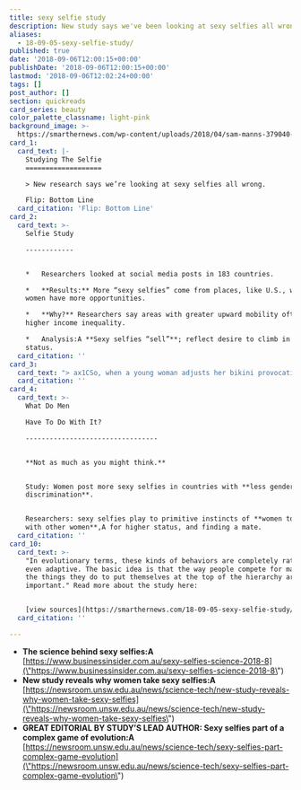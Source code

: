 ```yaml
---
title: sexy selfie study
description: New study says we've been looking at sexy selfies all wrong.
aliases:
  - 18-09-05-sexy-selfie-study/
published: true
date: '2018-09-06T12:00:15+00:00'
publishDate: '2018-09-06T12:00:15+00:00'
lastmod: '2018-09-06T12:02:24+00:00'
tags: []
post_author: []
section: quickreads
card_series: beauty
color_palette_classname: light-pink
background_image: >-
  https://smarthernews.com/wp-content/uploads/2018/04/sam-manns-379040-unsplash-scaled.jpg
card_1:
  card_text: |-
    Studying The Selfie
    ===================

    > New research says we’re looking at sexy selfies all wrong.

    Flip: Bottom Line
  card_citation: 'Flip: Bottom Line'
card_2:
  card_text: >-
    Selfie Study

    ------------


    *   Researchers looked at social media posts in 183 countries.

    *   **Results:** More “sexy selfies” come from places, like U.S., where
    women have more opportunities.

    *   **Why?** Researchers say areas with greater upward mobility often have
    higher income inequality.

    *   Analysis:A **Sexy selfies “sell”**; reflect desire to climb in social
    status.
  card_citation: ''
card_3:
  card_text: "> ax1CSo, when a young woman adjusts her bikini provocatively with her phone at the ready, donax19t think of her as vacuous or as a victim. Think of her as a strategic player in a complex social and evolutionary game. Sheax19s out to maximise her lot in life, just like everyone.ax1Dn> n> Dr Khandis Blake, lead author, UNSW Scienceax19s School of Biological, Earth and Environmental Sciences"
  card_citation: ''
card_4:
  card_text: >-
    What Do Men  

    Have To Do With It?

    ---------------------------------


    **Not as much as you might think.**


    Study: Women post more sexy selfies in countries with **less gender
    discrimination**.


    Researchers: sexy selfies play to primitive instincts of **women to compete
    with other women**,A for higher status, and finding a mate.
  card_citation: ''
card_10:
  card_text: >-
    "In evolutionary terms, these kinds of behaviors are completely rational,
    even adaptive. The basic idea is that the way people compete for mates, and
    the things they do to put themselves at the top of the hierarchy are really
    important." Read more about the study here:


    [view sources](https://smarthernews.com/18-09-05-sexy-selfie-study/)
  card_citation: ''

---
```

*   **The science behind sexy selfies:A**  
    [https://www.businessinsider.com.au/sexy-selfies-science-2018-8](\"https://www.businessinsider.com.au/sexy-selfies-science-2018-8\")
*   **New study reveals why women take sexy selfies:A**  
    [https://newsroom.unsw.edu.au/news/science-tech/new-study-reveals-why-women-take-sexy-selfies](\"https://newsroom.unsw.edu.au/news/science-tech/new-study-reveals-why-women-take-sexy-selfies\")
*   **GREAT EDITORIAL BY STUDY’S LEAD AUTHOR: Sexy selfies part of a complex game of evolution:A**  
    [https://newsroom.unsw.edu.au/news/science-tech/sexy-selfies-part-complex-game-evolution](\"https://newsroom.unsw.edu.au/news/science-tech/sexy-selfies-part-complex-game-evolution\")